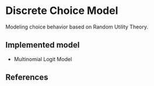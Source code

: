 # Discrete Choice Model
Modeling choice behavior based on Random Utility Theory.

## Implemented model
* Multinomial Logit Model

## References
